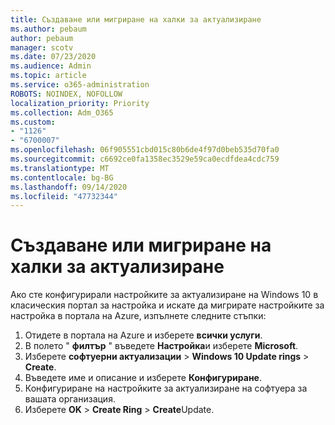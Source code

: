 ```yaml
---
title: Създаване или мигриране на халки за актуализиране
ms.author: pebaum
author: pebaum
manager: scotv
ms.date: 07/23/2020
ms.audience: Admin
ms.topic: article
ms.service: o365-administration
ROBOTS: NOINDEX, NOFOLLOW
localization_priority: Priority
ms.collection: Adm_O365
ms.custom:
- "1126"
- "6700007"
ms.openlocfilehash: 06f905551cbd015c80b6de4f97d0beb535d70fa0
ms.sourcegitcommit: c6692ce0fa1358ec3529e59ca0ecdfdea4cdc759
ms.translationtype: MT
ms.contentlocale: bg-BG
ms.lasthandoff: 09/14/2020
ms.locfileid: "47732344"
---
```

# <a name="create-or-migrate-update-rings"></a>Създаване или мигриране на халки за актуализиране

Ако сте конфигурирали настройките за актуализиране на Windows 10 в класическия портал за настройка и искате да мигрирате настройките за настройка в портала на Azure, изпълнете следните стъпки:

1.  Отидете в портала на Azure и изберете  **всички услуги**.
2.  В полето "  **филтър**  " въведете  **Настройка**и изберете  **Microsoft**.
3.  Изберете **софтуерни актуализации**   >   **Windows 10 Update rings**   >   **Create**.
4.  Въведете име и описание и изберете  **Конфигуриране**.
5.  Конфигуриране на настройките за актуализиране на софтуера за вашата организация.
6.  Изберете **OK**  >  **Create Ring**  >  **Create**Update.